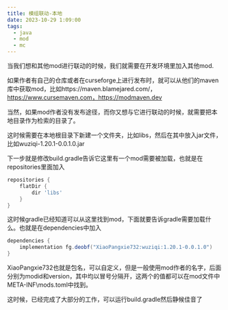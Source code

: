 ```yaml
---
title: 模组联动-本地
date: 2023-10-29 1:09:00
tags: 
  - java
  - mod
  - mc
---
```



当我们想和其他mod进行联动的时候，我们就需要在开发环境里加入其他mod.

如果作者有自己的仓库或者在curseforge上进行发布时，就可以从他们的maven库中获取mod，比如https://maven.blamejared.com/，https://www.cursemaven.com，https://modmaven.dev

当然，如果mod作者没有发布途径，而你又想与它进行联动的时候，就需要把本地目录作为检索的目录了。

这时候需要在本地根目录下新建一个文件夹，比如libs，然后在其中放入jar文件，比如wuziqi-1.20.1-0.0.1.0.jar

下一步就是修改build.gradle告诉它这里有一个mod需要被加载，也就是在repositories里面加入
``` gradle
repositories {
    flatDir {
        dir 'libs'
    }
}
```

这时候gradle已经知道可以从这里找到mod，下面就要告诉gradle需要加载什么。也就是在dependencies中加入

``` gradle
dependencies {
    implementation fg.deobf("XiaoPangxie732:wuziqi:1.20.1-0.0.1.0")
}

```

XiaoPangxie732也就是包名，可以自定义，但是一般使用mod作者的名字，后面分别为modid和version，其中均以冒号分隔开，这两个的值都可以在mod文件中META-INF\mods.toml中找到。

这时候，已经完成了大部分的工作，可以运行build.gradle然后静候佳音了

